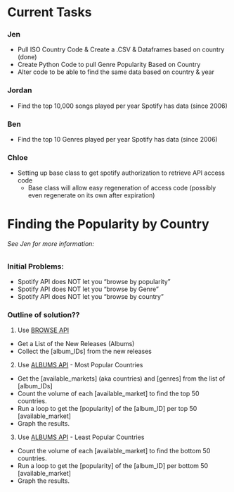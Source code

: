 # Current Tasks

### Jen 
- Pull ISO Country Code & Create a .CSV & Dataframes based on country (done)
- Create Python Code to pull Genre Popularity Based on Country
- Alter code to be able to find the same data based on country & year

### Jordan 
- Find the top 10,000 songs played per year Spotify has data (since 2006)

### Ben 
- Find the top 10 Genres played per year Spotify has data (since 2006)

### Chloe 
- Setting up base class to get spotify authorization to retrieve API access code 
  - Base class will allow easy regeneration of access code (possibly even regenerate on its own after expiration) 


# Finding the Popularity by Country 
###### See Jen for more information:

### Initial Problems:

* Spotify API does NOT let you “browse by popularity”
* Spotify API does NOT let you “browse by Genre”
* Spotify API does NOT let you “browse by country”

### Outline of solution??

1. Use [BROWSE API](https://developer.spotify.com/documentation/web-api/reference-beta/#category-browse)
  * Get a List of the New Releases (Albums)
  * Collect the [album_IDs] from the new releases
2. Use [ALBUMS API](https://developer.spotify.com/documentation/web-api/reference-beta/#category-albums) - Most Popular Countries
  * Get the [available_markets] (aka countries) and [genres] from the list of [album_IDs]
  * Count the volume of each [available_market] to find the top 50 countries.
  * Run a loop to get the [popularity] of the [album_ID] per top 50 [available_market]
  * Graph the results.
3. Use [ALBUMS API](https://developer.spotify.com/documentation/web-api/reference-beta/#category-albums) - Least Popular Countries
  * Count the volume of each [available_market] to find the bottom 50 countries.
  * Run a loop to get the [popularity] of the [album_ID] per bottom 50 [available_market]
  * Graph the results.
